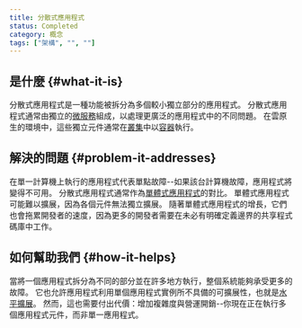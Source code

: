 ```yaml
---
title: 分散式應用程式
status: Completed
category: 概念
tags: ["架構", "", ""]
---
```


## 是什麼 {#what-it-is}

分散式應用程式是一種功能被拆分為多個較小獨立部分的應用程式。
分散式應用程式通常由獨立的[微服務](/zh-tw/microservices)組成，以處理更廣泛的應用程式中的不同問題。
在雲原生的環境中，這些獨立元件通常在[叢集](/zh-tw/cluster)中以[容器](/zh-tw/container)執行。

## 解決的問題 {#problem-it-addresses}

在單一計算機上執行的應用程式代表單點故障--如果該台計算機故障，應用程式將變得不可用。
分散式應用程式通常作為[單體式應用程式](/zh-tw/monolithic-apps)的對比。
單體式應用程式可能難以擴展，因為各個元件無法獨立擴展。
隨著單體式應用程式的增長，它們也會拖累開發者的速度，因為更多的開發者需要在未必有明確定義邊界的共享程式碼庫中工作。

## 如何幫助我們 {#how-it-helps}

當將一個應用程式拆分為不同的部分並在許多地方執行，整個系統能夠承受更多的故障。
它也允許應用程式利用單個應用程式實例所不具備的可擴展性，也就是[水平擴展](/zh-tw/horizontal-scaling)。
然而，這也需要付出代價：增加複雜度與營運開銷--你現在正在執行多個應用程式元件，而非單一應用程式。
